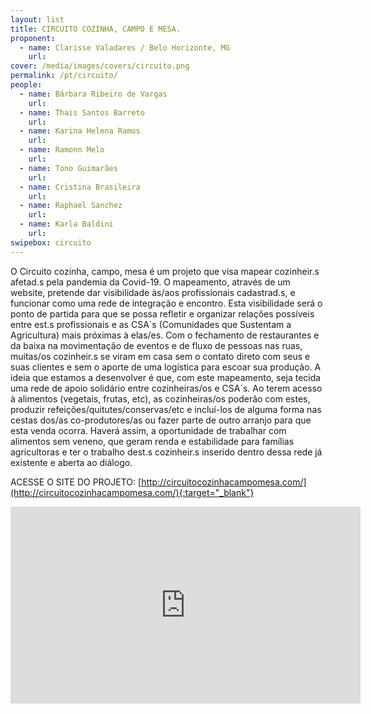 ```yaml
---
layout: list
title: CIRCUITO COZINHA, CAMPO E MESA. 
proponent:
  - name: Clarisse Valadares / Belo Horizonte, MG
    url: 
cover: /media/images/covers/circuito.png
permalink: /pt/circuito/
people:
  - name: Bárbara Ribeiro de Vargas
    url: 
  - name: Thais Santos Barreto
    url: 
  - name: Karina Helena Ramos
    url: 
  - name: Ramonn Melo
    url: 
  - name: Tono Guimarães
    url: 
  - name: Cristina Brasileira
    url: 
  - name: Raphael Sanchez
    url: 
  - name: Karla Baldini
    url: 
swipebox: circuito
---
```


O Circuito cozinha, campo, mesa é um projeto que visa mapear cozinheir.s afetad.s pela pandemia da Covid-19. O mapeamento, através de um website, pretende dar visibilidade às/aos profissionais cadastrad.s, e funcionar como uma rede de integração e encontro. Esta visibilidade será o ponto de partida para que se possa refletir e organizar relações possíveis entre est.s profissionais e as CSA´s (Comunidades que Sustentam a Agricultura) mais próximas à elas/es. Com o fechamento de restaurantes e da baixa na movimentação de eventos e de fluxo de pessoas nas ruas, muitas/os cozinheir.s se viram em casa sem o contato direto com seus e suas clientes e sem o aporte de uma logística para escoar sua produção. A ideia que estamos a desenvolver é que, com este mapeamento, seja tecida uma rede de apoio solidário entre cozinheiras/os e CSA´s. Ao terem acesso à alimentos (vegetais, frutas, etc), as cozinheiras/os poderão com estes, produzir refeições/quitutes/conservas/etc e incluí-los de alguma forma nas cestas dos/as co-produtores/as ou fazer parte de outro arranjo para que
esta venda ocorra. Haverá assim, a oportunidade de trabalhar com alimentos sem veneno, que geram renda e estabilidade para famílias agricultoras e ter o trabalho dest.s cozinheir.s inserido dentro dessa rede já existente e aberta ao diálogo.


ACESSE O SITE DO PROJETO: [http://circuitocozinhacampomesa.com/](http://circuitocozinhacampomesa.com/){:target="_blank"}
  
  
<iframe width="560" height="315" src="https://youtu.be/1zGfEC4_i84" frameborder="0" allow="accelerometer; autoplay; encrypted-media; gyroscope; picture-in-picture" allowfullscreen></iframe>
